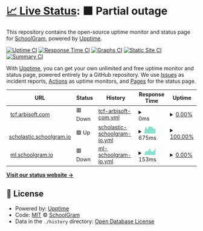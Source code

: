 # [📈 Live Status](https://demo.upptime.js.org): <!--live status--> **🟧 Partial outage**

This repository contains the open-source uptime monitor and status page for [SchoolGram](schoolgram.io), powered by [Upptime](https://github.com/upptime/upptime).

[![Uptime CI](https://github.com/schoolgram/uptime/workflows/Uptime%20CI/badge.svg)](https://github.com/schoolgram/uptime/actions?query=workflow%3A%22Uptime+CI%22)
[![Response Time CI](https://github.com/schoolgram/uptime/workflows/Response%20Time%20CI/badge.svg)](https://github.com/schoolgram/uptime/actions?query=workflow%3A%22Response+Time+CI%22)
[![Graphs CI](https://github.com/schoolgram/uptime/workflows/Graphs%20CI/badge.svg)](https://github.com/schoolgram/uptime/actions?query=workflow%3A%22Graphs+CI%22)
[![Static Site CI](https://github.com/schoolgram/uptime/workflows/Static%20Site%20CI/badge.svg)](https://github.com/schoolgram/uptime/actions?query=workflow%3A%22Static+Site+CI%22)
[![Summary CI](https://github.com/schoolgram/uptime/workflows/Summary%20CI/badge.svg)](https://github.com/schoolgram/uptime/actions?query=workflow%3A%22Summary+CI%22)

With [Upptime](https://upptime.js.org), you can get your own unlimited and free uptime monitor and status page, powered entirely by a GitHub repository. We use [Issues](https://github.com/schoolgram/uptime/issues) as incident reports, [Actions](https://github.com/schoolgram/uptime/actions) as uptime monitors, and [Pages](https://demo.upptime.js.org) for the status page.

<!--start: status pages-->
<!-- This summary is generated by Upptime (https://github.com/upptime/upptime) -->
<!-- Do not edit this manually, your changes will be overwritten -->
<!-- prettier-ignore -->
| URL | Status | History | Response Time | Uptime |
| --- | ------ | ------- | ------------- | ------ |
| <img alt="" src="https://icons.duckduckgo.com/ip3/tcf.arbisoft.com.ico" height="13"> [tcf.arbisoft.com](https://tcf.arbisoft.com) | 🟥 Down | [tcf-arbisoft-com.yml](https://github.com/schoolgram/uptime/commits/HEAD/history/tcf-arbisoft-com.yml) | <details><summary><img alt="Response time graph" src="./graphs/tcf-arbisoft-com/response-time-week.png" height="20"> 0ms</summary><br><a href="https://uptime.schoolgram.io/history/tcf-arbisoft-com"><img alt="Response time 186" src="https://img.shields.io/endpoint?url=https%3A%2F%2Fraw.githubusercontent.com%2Fschoolgram%2Fuptime%2FHEAD%2Fapi%2Ftcf-arbisoft-com%2Fresponse-time.json"></a><br><a href="https://uptime.schoolgram.io/history/tcf-arbisoft-com"><img alt="24-hour response time 0" src="https://img.shields.io/endpoint?url=https%3A%2F%2Fraw.githubusercontent.com%2Fschoolgram%2Fuptime%2FHEAD%2Fapi%2Ftcf-arbisoft-com%2Fresponse-time-day.json"></a><br><a href="https://uptime.schoolgram.io/history/tcf-arbisoft-com"><img alt="7-day response time 0" src="https://img.shields.io/endpoint?url=https%3A%2F%2Fraw.githubusercontent.com%2Fschoolgram%2Fuptime%2FHEAD%2Fapi%2Ftcf-arbisoft-com%2Fresponse-time-week.json"></a><br><a href="https://uptime.schoolgram.io/history/tcf-arbisoft-com"><img alt="30-day response time 143" src="https://img.shields.io/endpoint?url=https%3A%2F%2Fraw.githubusercontent.com%2Fschoolgram%2Fuptime%2FHEAD%2Fapi%2Ftcf-arbisoft-com%2Fresponse-time-month.json"></a><br><a href="https://uptime.schoolgram.io/history/tcf-arbisoft-com"><img alt="1-year response time 186" src="https://img.shields.io/endpoint?url=https%3A%2F%2Fraw.githubusercontent.com%2Fschoolgram%2Fuptime%2FHEAD%2Fapi%2Ftcf-arbisoft-com%2Fresponse-time-year.json"></a></details> | <details><summary><a href="https://uptime.schoolgram.io/history/tcf-arbisoft-com">0.00%</a></summary><a href="https://uptime.schoolgram.io/history/tcf-arbisoft-com"><img alt="All-time uptime 91.15%" src="https://img.shields.io/endpoint?url=https%3A%2F%2Fraw.githubusercontent.com%2Fschoolgram%2Fuptime%2FHEAD%2Fapi%2Ftcf-arbisoft-com%2Fuptime.json"></a><br><a href="https://uptime.schoolgram.io/history/tcf-arbisoft-com"><img alt="24-hour uptime 0.00%" src="https://img.shields.io/endpoint?url=https%3A%2F%2Fraw.githubusercontent.com%2Fschoolgram%2Fuptime%2FHEAD%2Fapi%2Ftcf-arbisoft-com%2Fuptime-day.json"></a><br><a href="https://uptime.schoolgram.io/history/tcf-arbisoft-com"><img alt="7-day uptime 0.00%" src="https://img.shields.io/endpoint?url=https%3A%2F%2Fraw.githubusercontent.com%2Fschoolgram%2Fuptime%2FHEAD%2Fapi%2Ftcf-arbisoft-com%2Fuptime-week.json"></a><br><a href="https://uptime.schoolgram.io/history/tcf-arbisoft-com"><img alt="30-day uptime 24.42%" src="https://img.shields.io/endpoint?url=https%3A%2F%2Fraw.githubusercontent.com%2Fschoolgram%2Fuptime%2FHEAD%2Fapi%2Ftcf-arbisoft-com%2Fuptime-month.json"></a><br><a href="https://uptime.schoolgram.io/history/tcf-arbisoft-com"><img alt="1-year uptime 91.15%" src="https://img.shields.io/endpoint?url=https%3A%2F%2Fraw.githubusercontent.com%2Fschoolgram%2Fuptime%2FHEAD%2Fapi%2Ftcf-arbisoft-com%2Fuptime-year.json"></a></details>
| <img alt="" src="https://icons.duckduckgo.com/ip3/scholastic.schoolgram.io.ico" height="13"> [scholastic.schoolgram.io](https://scholastic.schoolgram.io) | 🟩 Up | [scholastic-schoolgram-io.yml](https://github.com/schoolgram/uptime/commits/HEAD/history/scholastic-schoolgram-io.yml) | <details><summary><img alt="Response time graph" src="./graphs/scholastic-schoolgram-io/response-time-week.png" height="20"> 675ms</summary><br><a href="https://uptime.schoolgram.io/history/scholastic-schoolgram-io"><img alt="Response time 676" src="https://img.shields.io/endpoint?url=https%3A%2F%2Fraw.githubusercontent.com%2Fschoolgram%2Fuptime%2FHEAD%2Fapi%2Fscholastic-schoolgram-io%2Fresponse-time.json"></a><br><a href="https://uptime.schoolgram.io/history/scholastic-schoolgram-io"><img alt="24-hour response time 604" src="https://img.shields.io/endpoint?url=https%3A%2F%2Fraw.githubusercontent.com%2Fschoolgram%2Fuptime%2FHEAD%2Fapi%2Fscholastic-schoolgram-io%2Fresponse-time-day.json"></a><br><a href="https://uptime.schoolgram.io/history/scholastic-schoolgram-io"><img alt="7-day response time 675" src="https://img.shields.io/endpoint?url=https%3A%2F%2Fraw.githubusercontent.com%2Fschoolgram%2Fuptime%2FHEAD%2Fapi%2Fscholastic-schoolgram-io%2Fresponse-time-week.json"></a><br><a href="https://uptime.schoolgram.io/history/scholastic-schoolgram-io"><img alt="30-day response time 679" src="https://img.shields.io/endpoint?url=https%3A%2F%2Fraw.githubusercontent.com%2Fschoolgram%2Fuptime%2FHEAD%2Fapi%2Fscholastic-schoolgram-io%2Fresponse-time-month.json"></a><br><a href="https://uptime.schoolgram.io/history/scholastic-schoolgram-io"><img alt="1-year response time 676" src="https://img.shields.io/endpoint?url=https%3A%2F%2Fraw.githubusercontent.com%2Fschoolgram%2Fuptime%2FHEAD%2Fapi%2Fscholastic-schoolgram-io%2Fresponse-time-year.json"></a></details> | <details><summary><a href="https://uptime.schoolgram.io/history/scholastic-schoolgram-io">100.00%</a></summary><a href="https://uptime.schoolgram.io/history/scholastic-schoolgram-io"><img alt="All-time uptime 99.99%" src="https://img.shields.io/endpoint?url=https%3A%2F%2Fraw.githubusercontent.com%2Fschoolgram%2Fuptime%2FHEAD%2Fapi%2Fscholastic-schoolgram-io%2Fuptime.json"></a><br><a href="https://uptime.schoolgram.io/history/scholastic-schoolgram-io"><img alt="24-hour uptime 100.00%" src="https://img.shields.io/endpoint?url=https%3A%2F%2Fraw.githubusercontent.com%2Fschoolgram%2Fuptime%2FHEAD%2Fapi%2Fscholastic-schoolgram-io%2Fuptime-day.json"></a><br><a href="https://uptime.schoolgram.io/history/scholastic-schoolgram-io"><img alt="7-day uptime 100.00%" src="https://img.shields.io/endpoint?url=https%3A%2F%2Fraw.githubusercontent.com%2Fschoolgram%2Fuptime%2FHEAD%2Fapi%2Fscholastic-schoolgram-io%2Fuptime-week.json"></a><br><a href="https://uptime.schoolgram.io/history/scholastic-schoolgram-io"><img alt="30-day uptime 100.00%" src="https://img.shields.io/endpoint?url=https%3A%2F%2Fraw.githubusercontent.com%2Fschoolgram%2Fuptime%2FHEAD%2Fapi%2Fscholastic-schoolgram-io%2Fuptime-month.json"></a><br><a href="https://uptime.schoolgram.io/history/scholastic-schoolgram-io"><img alt="1-year uptime 99.99%" src="https://img.shields.io/endpoint?url=https%3A%2F%2Fraw.githubusercontent.com%2Fschoolgram%2Fuptime%2FHEAD%2Fapi%2Fscholastic-schoolgram-io%2Fuptime-year.json"></a></details>
| <img alt="" src="https://icons.duckduckgo.com/ip3/ml.schoolgram.io.ico" height="13"> [ml.schoolgram.io](http://ml.schoolgram.io/) | 🟥 Down | [ml-schoolgram-io.yml](https://github.com/schoolgram/uptime/commits/HEAD/history/ml-schoolgram-io.yml) | <details><summary><img alt="Response time graph" src="./graphs/ml-schoolgram-io/response-time-week.png" height="20"> 153ms</summary><br><a href="https://uptime.schoolgram.io/history/ml-schoolgram-io"><img alt="Response time 216" src="https://img.shields.io/endpoint?url=https%3A%2F%2Fraw.githubusercontent.com%2Fschoolgram%2Fuptime%2FHEAD%2Fapi%2Fml-schoolgram-io%2Fresponse-time.json"></a><br><a href="https://uptime.schoolgram.io/history/ml-schoolgram-io"><img alt="24-hour response time 237" src="https://img.shields.io/endpoint?url=https%3A%2F%2Fraw.githubusercontent.com%2Fschoolgram%2Fuptime%2FHEAD%2Fapi%2Fml-schoolgram-io%2Fresponse-time-day.json"></a><br><a href="https://uptime.schoolgram.io/history/ml-schoolgram-io"><img alt="7-day response time 153" src="https://img.shields.io/endpoint?url=https%3A%2F%2Fraw.githubusercontent.com%2Fschoolgram%2Fuptime%2FHEAD%2Fapi%2Fml-schoolgram-io%2Fresponse-time-week.json"></a><br><a href="https://uptime.schoolgram.io/history/ml-schoolgram-io"><img alt="30-day response time 165" src="https://img.shields.io/endpoint?url=https%3A%2F%2Fraw.githubusercontent.com%2Fschoolgram%2Fuptime%2FHEAD%2Fapi%2Fml-schoolgram-io%2Fresponse-time-month.json"></a><br><a href="https://uptime.schoolgram.io/history/ml-schoolgram-io"><img alt="1-year response time 216" src="https://img.shields.io/endpoint?url=https%3A%2F%2Fraw.githubusercontent.com%2Fschoolgram%2Fuptime%2FHEAD%2Fapi%2Fml-schoolgram-io%2Fresponse-time-year.json"></a></details> | <details><summary><a href="https://uptime.schoolgram.io/history/ml-schoolgram-io">0.00%</a></summary><a href="https://uptime.schoolgram.io/history/ml-schoolgram-io"><img alt="All-time uptime 37.93%" src="https://img.shields.io/endpoint?url=https%3A%2F%2Fraw.githubusercontent.com%2Fschoolgram%2Fuptime%2FHEAD%2Fapi%2Fml-schoolgram-io%2Fuptime.json"></a><br><a href="https://uptime.schoolgram.io/history/ml-schoolgram-io"><img alt="24-hour uptime 0.00%" src="https://img.shields.io/endpoint?url=https%3A%2F%2Fraw.githubusercontent.com%2Fschoolgram%2Fuptime%2FHEAD%2Fapi%2Fml-schoolgram-io%2Fuptime-day.json"></a><br><a href="https://uptime.schoolgram.io/history/ml-schoolgram-io"><img alt="7-day uptime 0.00%" src="https://img.shields.io/endpoint?url=https%3A%2F%2Fraw.githubusercontent.com%2Fschoolgram%2Fuptime%2FHEAD%2Fapi%2Fml-schoolgram-io%2Fuptime-week.json"></a><br><a href="https://uptime.schoolgram.io/history/ml-schoolgram-io"><img alt="30-day uptime 0.00%" src="https://img.shields.io/endpoint?url=https%3A%2F%2Fraw.githubusercontent.com%2Fschoolgram%2Fuptime%2FHEAD%2Fapi%2Fml-schoolgram-io%2Fuptime-month.json"></a><br><a href="https://uptime.schoolgram.io/history/ml-schoolgram-io"><img alt="1-year uptime 37.93%" src="https://img.shields.io/endpoint?url=https%3A%2F%2Fraw.githubusercontent.com%2Fschoolgram%2Fuptime%2FHEAD%2Fapi%2Fml-schoolgram-io%2Fuptime-year.json"></a></details>

<!--end: status pages-->

[**Visit our status website →**](https://demo.upptime.js.org)

## 📄 License

- Powered by: [Upptime](https://github.com/upptime/upptime)
- Code: [MIT](./LICENSE) © [SchoolGram](schoolgram.io)
- Data in the `./history` directory: [Open Database License](https://opendatacommons.org/licenses/odbl/1-0/)
